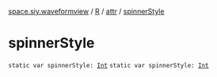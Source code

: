 [space.siy.waveformview](../../index.md) / [R](../index.md) / [attr](index.md) / [spinnerStyle](./spinner-style.md)

# spinnerStyle

`static var spinnerStyle: `[`Int`](https://kotlinlang.org/api/latest/jvm/stdlib/kotlin/-int/index.html)
`static var spinnerStyle: `[`Int`](https://kotlinlang.org/api/latest/jvm/stdlib/kotlin/-int/index.html)